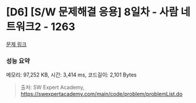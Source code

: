 # [D6] [S/W 문제해결 응용] 8일차 - 사람 네트워크2 - 1263 

[문제 링크](https://swexpertacademy.com/main/code/problem/problemDetail.do?contestProbId=AV18P2B6Iu8CFAZN) 

### 성능 요약

메모리: 97,252 KB, 시간: 3,414 ms, 코드길이: 2,101 Bytes



> 출처: SW Expert Academy, https://swexpertacademy.com/main/code/problem/problemList.do